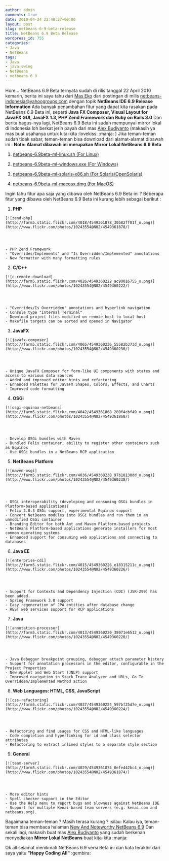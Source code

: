 ```yaml
---
author: admin
comments: true
date: 2010-04-24 22:48:27+00:00
layout: post
slug: netbeans-6-9-beta-release
title: NetBeans 6.9 Beta Release
wordpress_id: 755
categories:
- Java
- NetBeans
tags:
- Java
- java swing
- NetBeans
- netbeans 6 9
---
```


Hore...  NetBeans 6.9 Beta ternyata sudah di rilis tanggal 22 April 2010 kemarin, berita ini saya tahu dari [Mas Eko](http://eecchhoo.wordpress.com/) dari postingan di milis [netbeans-indonesia@yahoogroups.com](mailto:netbeans-indonesia@yahoogroups.com) dengan topik **NetBeans IDE 6.9 Release Information** Ada banyak penambahan fitur yang dapat kita rasakan pada NetBeans 6.9 Beta ini, seperti **Java FX Composer, Visual Layout for JavaFX GUI, JavaFX 1.3, PHP Zend Framework dan Ruby on Rails 3.0** Dan berita bagus-nya lagi, NetBeans 6.9 Beta ini sudah mempunyai mirror lokal di Indonesia loh berkat jerih payah dari mas [Alex Budiyanto](http://alexbudiyanto.web.id/) (makasih ya mas buat usahanya untuk kita-kita  :lovekiss:  :manja: ) Jika teman-teman sudah tidak sabar, teman-teman bisa download dari alamat-alamat dibawah ini :
**Note: Alamat dibawah ini merupakan Mirror Lokal NetBeans 6.9 Beta**




  1. [netbeans-6.9beta-ml-linux.sh (For Linux)](http://osug.or.id/distro/ISO-Content/Software/Linux/netbeans-6.9beta-ml-linux.sh)


  2. [netbeans-6.9beta-ml-windows.exe (For Windows)](http://osug.or.id/distro/ISO-Content/Software/Windows/netbeans-6.9beta-ml-windows.exe)


  3. [netbeans-6.9beta-ml-solaris-x86.sh (For Solaris/OpenSolaris)](http://osug.or.id/distro/ISO-Content/Software/Solaris/netbeans-6.9beta-ml-solaris-x86.sh)


  4. [netbeans-6.9beta-ml-macosx.dmg (For MacOS)](http://osug.or.id/distro/ISO-Content/Software/MacOS/netbeans-6.9beta-ml-macosx.dmg)



Ingin tahu fitur apa saja yang dibawa oleh NetBeans 6.9 Beta ini ? Beberapa fitur yang dibawa oleh NetBeans 6.9 Beta ini kurang lebih sebagai berikut :


  1. **PHP**






    

    [![zend-php](http://farm5.static.flickr.com/4018/4549361878_30b82ff01f_o.png)](http://www.flickr.com/photos/10243554@N02/4549361878/)
    

    

    - PHP Zend Framework 
    - "Overrides/Implements" and "Is Overridden/Implemented" annotations 
    - New formatter with many formatting rules
    






  2. **C/C++**






    

    [![c-remote-download](http://farm5.static.flickr.com/4026/4549360222_ac90016755_o.png)](http://www.flickr.com/photos/10243554@N02/4549360222/)
    

    

    - "Overrides/Is Overridden" annotations and hyperlink navigation 
    - Console type "Internal Terminal" 
    - Download project files modified on remote host to local host 
    - Makefile targets can be sorted and opened in Navigator 
    






  3. **JavaFX**






    

    [![javafx-composer](http://farm5.static.flickr.com/4065/4549360236_55582b373d_o.png)](http://www.flickr.com/photos/10243554@N02/4549360236/)
    

    

    - Unique JavaFX Composer for form-like UI components with states and access to various data sources 
    - Added and improved editor hints and refactoring 
    - Enhanced Palettes for JavaFX Shapes, Colors, Effects, and Charts 
    - Improved code formatting 
    





<!-- more -->

  4. **OSGi**






    

    [![osgi-equinox-netbeans](http://farm5.static.flickr.com/4042/4549361868_280f4cbf49_o.png)](http://www.flickr.com/photos/10243554@N02/4549361868/)
    

    

    - Develop OSGi bundles with Maven
    - Bundled Felix container, ability to register other containers such as Equinox
    - Use OSGi bundles in a NetBeans RCP application
    






  5. **NetBeans Platform**






    

    [![maven-osgi](http://farm5.static.flickr.com/4036/4549360238_97b10130dd_o.png)](http://www.flickr.com/photos/10243554@N02/4549360238/)
    

    

    - OSGi interoperability (developing and consuming OSGi bundles in Platform-based applications) 
    - Felix 2.0.3 OSGi support, experimental Equinox support 
    - Convert NetBeans modules into OSGi bundles and run them in an unmodified OSGi container 
    - Branding Editor for both Ant and Maven Platform-based projects 
    - NetBeans Platform-based applications generate installers for most common operating systems 
    - Enhanced support for consuming web applications and connecting to databases 
    






  6. **Java EE**






    

    [![enterprise-cdi](http://farm5.static.flickr.com/4015/4549360226_e18315211c_o.png)](http://www.flickr.com/photos/10243554@N02/4549360226/)
    

    

    - Support for Contexts and Dependency Injection (CDI) (JSR-299) has been added. 
    - Spring Framework 3.0 support 
    - Easy regeneration of JPA entities after database change 
    - REST web services support for RCP applications 
    






  7. **Java**






    

    [![annotation-processor](http://farm5.static.flickr.com/4013/4549360220_38071e6512_o.png)](http://www.flickr.com/photos/10243554@N02/4549360220/)
    

    

    - Java Debugger breakpoint grouping, debugger attach parameter history 
    - Support for annotation processors in the editor, configurable in the Project Properties 
    - New Applet and Web Start (JNLP) support 
    - Improved navigation in Stack Trace Analyzer and URLs, Go To Overridden/Implemented Method action 
    






  8. **Web Languages: HTML, CSS, JavaScript**






    

    [![css-refactoring](http://farm5.static.flickr.com/4037/4549360224_597bf25d7e_o.png)](http://www.flickr.com/photos/10243554@N02/4549360224/)
    

    

    - Refactoring and find usages for CSS and HTML-like languages 
    - Code completion and hyperlinking for id and class selector attributes 
    - Refactoring to extract inlined styles to a separate style section 
    






  9. **General**






    

    [![team-server](http://farm5.static.flickr.com/4029/4549361874_0efe442bc4_o.png)](http://www.flickr.com/photos/10243554@N02/4549361874/)
    

    

    - More editor hints 
    - Spell checker support in the Editor 
    - Use the Help menu to report bugs and slowness against NetBeans IDE 
    - Support for multiple Kenai-based team servers (e.g. kenai.com and netbeans.org). 
    







Bagaimana teman-teman ? Masih terasa kurang ?  :silau: Kalau iya, teman-teman bisa membaca halaman [New And Noteworthy NetBeans 6.9](http://wiki.netbeans.org/NewAndNoteworthy69) Dan sekali lagi, makasih buat  mas [Alex Budiyanto](http://alexbudiyanto.web.id/) yang sudah berkenan menyediakan **Mirror Lokal NetBeans** buat kita-kita :manja:

Ok all selamat menikmati NetBeans 6.9 versi Beta ini dan kata terakhir dari saya yaitu **"Happy Coding All"**  :gembira: 

